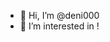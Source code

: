 - 👋 Hi, I’m @deni000
- 👀 I’m interested in !
<!---
deni000/deni000 is a ✨ special ✨ repository because its `README.md` (this file) appears on your GitHub profile.
You can click the Preview link to take a look at your changes.
--->
